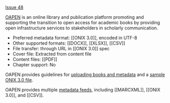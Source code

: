 [Issue 48](https://github.com/thoth-pub/thoth/issues/48)

[OAPEN](https://oapen.org/) is an online library and publication platform promoting and supporting the transition to open access for academic books by providing open infrastructure services to stakeholders in scholarly communication. 

* Preferred metadata format: [[ONIX 3.0]], encoded in UTF-8
* Other supported formats: [[DOCX]], [[XLSX]], [[CSV]]
* File transfer: through URL in [[ONIX 3.0]] spec
* Cover file: Extracted from content file
* Content files: [[PDF]]
* Chapter support: No

OAPEN provides guidelines for [uploading books and metadata](https://cloud.copim.ac.uk/s/C7KPbNDaLwJcfL5) and a [sample ONIX 3.0 file](https://cloud.copim.ac.uk/s/PjxsDr7TbjxGgPJ).

OAPEN provides multiple [metadata feeds](https://oapen.org/librarians/15635975-metadata), including [[MARCXML]], [[ONIX 3.0]], and [[CSV]].